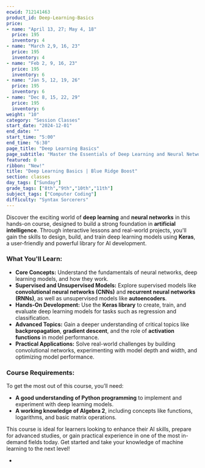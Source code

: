 ```yaml
---
ecwid: 712141463
product_id: Deep-Learning-Basics
price:
- name: "April 13, 27; May 4, 18"
  price: 195
  inventory: 4
- name: "March 2,9, 16, 23"
  price: 195
  inventory: 4
- name: "Feb 2, 9, 16, 23"
  price: 195
  inventory: 6
- name: "Jan 5, 12, 19, 26"
  price: 195
  inventory: 6
- name: "Dec 8, 15, 22, 29"
  price: 195
  inventory: 6
weight: "10"
category: "Session Classes"
start_date: "2024-12-01"
end_date: ""
start_time: "5:00"
end_time: "6:30"
page_title: "Deep Learning Basics"
page_subtitle: "Master the Essentials of Deep Learning and Neural Networks with Keras"
featured: 0
ribbon: "New!"
title: "Deep Learning Basics | Blue Ridge Boost"
section: classes
day_tags: ["Sunday"]
grade_tags: ["8th","9th","10th","11th"]
subject_tags: ["Computer Coding"]
difficulty: "Syntax Sorcerers"
---
```

<p>Discover the exciting world of <strong>deep learning</strong> and <strong>neural networks</strong> in this hands-on course, designed to build a strong foundation in <strong>artificial intelligence</strong>. Through interactive lessons and real-world projects, you'll gain the skills to design, build, and train deep learning models using <strong>Keras</strong>, a user-friendly and powerful library for AI development.</p><h3><strong>What You'll Learn:</strong></h3><ul> <li><strong>Core Concepts:</strong> Understand the fundamentals of neural networks, deep learning models, and how they work.</li> <li><strong>Supervised and Unsupervised Models:</strong> Explore supervised models like <strong>convolutional neural networks (CNNs)</strong> and <strong>recurrent neural networks (RNNs)</strong>, as well as unsupervised models like <strong>autoencoders</strong>.</li> <li><strong>Hands-On Development:</strong> Use the <strong>Keras library</strong> to create, train, and evaluate deep learning models for tasks such as regression and classification.</li> <li><strong>Advanced Topics:</strong> Gain a deeper understanding of critical topics like <strong>backpropagation</strong>, <strong>gradient descent</strong>, and the role of <strong>activation functions</strong> in model performance.</li> <li><strong>Practical Applications:</strong> Solve real-world challenges by building convolutional networks, experimenting with model depth and width, and optimizing model performance.</li> </ul><h3><strong>Course Requirements:</strong></h3><p>To get the most out of this course, you’ll need:</p><ul> <li><strong>A good understanding of Python programming</strong> to implement and experiment with deep learning models.</li> <li><strong>A working knowledge of Algebra 2</strong>, including concepts like functions, logarithms, and basic matrix operations.</li> </ul><p>This course is ideal for learners looking to enhance their AI skills, prepare for advanced studies, or gain practical experience in one of the most in-demand fields today. Get started and take your knowledge of machine learning to the next level!</p><ul><li><strong></strong></li></ul>
